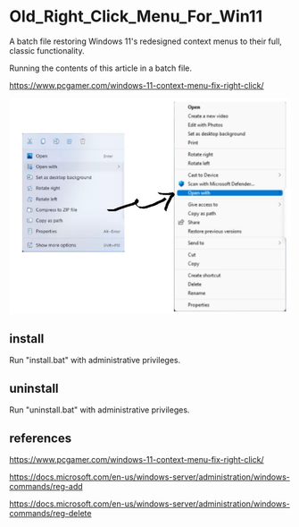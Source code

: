 # Old_Right_Click_Menu_For_Win11

A batch file restoring Windows 11's redesigned context menus to their full, classic functionality.

Running the contents of this article in a batch file.

https://www.pcgamer.com/windows-11-context-menu-fix-right-click/ 

![img](./images/top.jpg)

## install

Run "install.bat" with administrative privileges.

## uninstall

Run "uninstall.bat" with administrative privileges.

## references

https://www.pcgamer.com/windows-11-context-menu-fix-right-click/

https://docs.microsoft.com/en-us/windows-server/administration/windows-commands/reg-add

https://docs.microsoft.com/en-us/windows-server/administration/windows-commands/reg-delete
